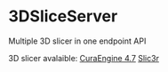 # 3DSliceServer
Multiple 3D slicer in one endpoint API

3D slicer avalaible:
	[CuraEngine 4.7](https://github.com/Ultimaker/CuraEngine)
	[Slic3r](https://github.com/slic3r/Slic3r)
